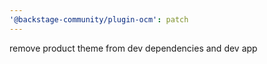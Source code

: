 ```yaml
---
'@backstage-community/plugin-ocm': patch
---
```


remove product theme from dev dependencies and dev app
